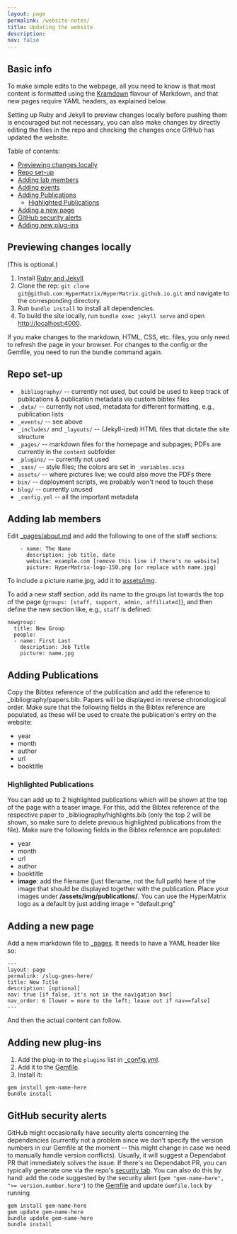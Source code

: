 ```yaml
---
layout: page
permalink: /website-notes/
title: Updating the website
description: 
nav: false
---
```


## Basic info

To make simple edits to the webpage, all you need to know is that most content is formatted using the [Kramdown](https://kramdown.gettalong.org/quickref.html) flavour of Markdown, and that new pages require YAML headers, as explained below.

Setting up Ruby and Jekyll to preview changes locally before pushing them is encouraged but not necessary, you can also make changes by directly editing the files in the repo and checking the changes once GitHub has updated the website.

Table of contents:
- [Previewing changes locally](#previewing-changes-locally)
- [Repo set-up](#repo-set-up)
- [Adding lab members](#adding-lab-members)
- [Adding events](#adding-events)
- [Adding Publications](#adding-publications)
   + [Highlighted Publications](#highlighted-publications)
- [Adding a new page](#adding-a-new-page)
- [GitHub security alerts](#github-security-alerts)
- [Adding new plug-ins](#adding-new-plug-ins)

## Previewing changes locally

(This is optional.)

1. Install [Ruby and Jekyll](https://jekyllrb.com/docs/installation/#guides).
2. Clone the rep: `git clone git@github.com:HyperMatrix/HyperMatrix.github.io.git` and navigate to the corresponding directory.
3. Run `bundle install` to install all dependencies.
4. To build the site locally, run `bundle exec jekyll serve` and open [http://localhost:4000](http://localhost:4000).

If you make changes to the markdown, HTML, CSS, etc. files, you only need to refresh the page in your browser. For changes to the config or the Gemfile, you need to run the bundle command again.

## Repo set-up

- `_bibliography/` -- currently not used, but could be used to keep track of publications & publication metadata via custom bibtex files
- `_data/` -- currently not used, metadata for different formatting, e.g., publication lists
- `_events/` -- see above
- `_includes/` and `_layouts/` -- (Jekyll-ized) HTML files that dictate the site structure
- `_pages/` -- markdown files for the homepage and subpages; PDFs are currently in the `content` subfolder
- `_plugins/` -- currently not used
- `_sass/` -- style files; the colors are set in `_variables.scss`
- `assets/` -- where pictures live; we could also move the PDFs there
- `bin/` -- deployment scripts, we probably won't need to touch these
- `blog/` -- currently unused
- `_config.yml` -- all the important metadata

## Adding lab members

Edit [_pages/about.md](https://github.com/HyperMatrix/HyperMatrix.github.io/blob/main/_pages/about.md) and add the following to one of the staff sections:

```
    - name: The Name
      description: job title, date
      website: example.com [remove this line if there's no website]
      picture: HyperMatrix-logo-150.png [or replace with name.jpg]
```

To include a picture name.jpg, add it to [assets/img](https://github.com/HyperMatrix/HyperMatrix.github.io/tree/main/assets/img).

To add a new staff section, add its name to the groups list towards the top of the page (`groups: [staff, support, admin, affiliated]`), and then define the new section like, e.g., `staff` is defined:

```
newgroup:
  title: New Group
  people:
  - name: First Last
    description: Job Title
    picture: name.jpg
```

<!-- ## Adding events

Add a new markdown file `YYYY-MM-DD-short-description.md` to `_events`. This is done most easily by altering a copy of an existing event description. Event descriptions consist simply of YAML frontmatter:

```
---
title: The title
abstract: [optional, remove line if not required for event]
speaker: [optional, remove line if not required for event]
bio: [optional, remove line if not required for event]
website: [optional, remove line if not required for event]
time: Time and date
location: [optional, remove line if not required for event]
roomfinder: Location URL [optional, remove line if not required for event]
img: Path to picture, starting with assets/img/ [optional, remove line if not required for event]
imgalt: Image description [optional, remove line if not required for event]
imgside: 'right' of 'left' (default: 'right')
anchor: YYYY-MM-DD-short-description [same as in file name]
---
```

The location link can be, for instance, to the relevant [LMU room finder](https://www.lmu.de/raumfinder/#/) page. -->

## Adding Publications

Copy the Bibtex reference of the publication and add the reference to _bibliography/papers.bib. Papers will be displayed in reverse chronological order. Make sure that the following fields in the Bibtex reference are populated, as these will be used to create the publication's entry on the website:
 - year
 - month
 - author
 - url
 - booktitle

### Highlighted Publications
You can add up to 2 highlighted publications which will be shown at the top of the page with a teaser image. For this, add the Bibtex reference of the respective paper to _bibliography/highlights.bib (only the top 2 will be shown, so make sure to delete previous highlighted publications from the file). Make sure the following fields in the Bibtex reference are populated:
 - year
 - month
 - url
 - author
 - booktitle
 - **image**: add the filename (just filename, not the full path) here of the image that should be displayed together with the publication. Place your images under **/assets/img/publications/**. You can use the HyperMatrix logo as a default by just adding image = "default.png"

## Adding a new page

Add a new markdown file to [_pages](https://github.com/HyperMatrix/HyperMatrix.github.io/tree/main/_pages).
It needs to have a YAML header like so:
```
---
layout: page
permalink: /slug-goes-here/
title: New Title
description: [optional]
nav: true [if false, it's not in the navigation bar]
nav_order: 6 [lower = more to the left; leave out if nav==false]
---
```

And then the actual content can follow.

## Adding new plug-ins

1. Add the plug-in to the `plugins` list in [_config.yml](https://github.com/HyperMatrix/HyperMatrix.github.io/blob/main/_config.yml).
2. Add it to the [Gemfile](https://github.com/HyperMatrix/HyperMatrix.github.io/blob/main/Gemfile).
3. Install it:
```
gem install gem-name-here
bundle install
```

## GitHub security alerts

GitHub might occasionally have security alerts concerning the dependencies (currently not a problem since we don't specify the version numbers in our Gemfile at the moment -- this might change in case we need to manually handle version conflicts). Usually, it will suggest a Dependabot PR that immediately solves the issue.
If there's no Dependabot PR, you can typically generate one via the repo's [security tab](https://github.com/HyperMatrix/HyperMatrix.github.io/security). 
You can also do this by hand: add the code suggested by the security alert (`gem "gem-name-here", ">= version.number.here"`) to the [Gemfile](https://github.com/HyperMatrix/HyperMatrix.github.io/blob/main/Gemfile) and update `Gemfile.lock` by running
```
gem install gem-name-here
gem update gem-name-here
bundle update gem-name-here
bundle install
```
